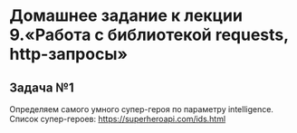 # Домашнее задание к лекции 9.«Работа с библиотекой requests, http-запросы»

## Задача №1
Определяем самого умного супер-героя по параметру intelligence.
Список супер-героев: https://superheroapi.com/ids.html
